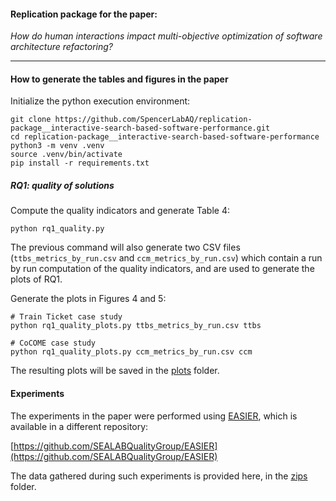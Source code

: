 #### Replication package for the paper:

*How do human interactions impact multi-objective optimization of software architecture refactoring?*

---

#### How to generate the tables and figures in the paper
Initialize the python execution environment:
```shell
git clone https://github.com/SpencerLabAQ/replication-package__interactive-search-based-software-performance.git
cd replication-package__interactive-search-based-software-performance
python3 -m venv .venv
source .venv/bin/activate
pip install -r requirements.txt
```

##### RQ1: quality of solutions
Compute the quality indicators and generate Table 4:
```shell
python rq1_quality.py
```

The previous command will also generate two CSV files (`ttbs_metrics_by_run.csv` and `ccm_metrics_by_run.csv`) which contain a run by run computation of the quality indicators, and are used to generate the plots of RQ1.

Generate the plots in Figures 4 and 5:
```shell
# Train Ticket case study
python rq1_quality_plots.py ttbs_metrics_by_run.csv ttbs

# CoCOME case study
python rq1_quality_plots.py ccm_metrics_by_run.csv ccm
```
The resulting plots will be saved in the [plots](plots) folder.

#### Experiments

The experiments in the paper were performed using [EASIER](http://sealabtools.di.univaq.it/EASIER/), which is available in a different repository:

[https://github.com/SEALABQualityGroup/EASIER](https://github.com/SEALABQualityGroup/EASIER)

The data gathered during such experiments is provided here, in the [zips](zips) folder.
